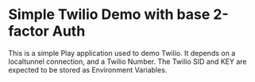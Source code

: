 Simple Twilio Demo with base 2-factor Auth
==========================================

This is a simple Play application used to demo Twilio. It depends on a localtunnel connection, and a Twilio Number. The Twilio SID and KEY are expected to be stored as Environment Variables.
